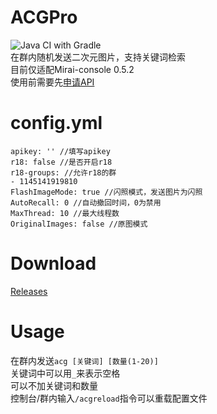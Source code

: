 # ACGPro

![Java CI with Gradle](https://github.com/ShrBox/ACGH/workflows/Java%20CI%20with%20Gradle/badge.svg)  
在群内随机发送二次元图片，支持关键词检索  
目前仅适配Mirai-console 0.5.2  
使用前需要先[申请API](https://api.lolicon.app/#/setu?id=apikey)

# config.yml

```
apikey: '' //填写apikey
r18: false //是否开启r18
r18-groups: //允许r18的群
- 1145141919810
FlashImageMode: true //闪照模式，发送图片为闪照
AutoRecall: 0 //自动撤回时间，0为禁用
MaxThread: 10 //最大线程数
OriginalImages: false //原图模式
```

# Download

[Releases](https://github.com/ShrBox/ACGPro/releases)

# Usage

在群内发送`acg [关键词] [数量(1-20)]`  
关键词中可以用`_`来表示空格  
可以不加关键词和数量  
控制台/群内输入`/acgreload`指令可以重载配置文件